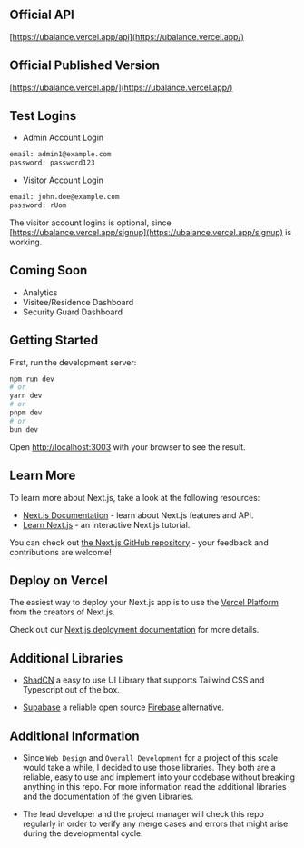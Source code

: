 ## Official API
[https://ubalance.vercel.app/api](https://ubalance.vercel.app/)


## Official Published Version

 [https://ubalance.vercel.app/](https://ubalance.vercel.app/)

## Test Logins
 - Admin Account Login
```bash
email: admin1@example.com
password: password123
```
 - Visitor Account Login
```bash
email: john.doe@example.com
password: rUom
```

The visitor account logins is optional, since [https://ubalance.vercel.app/signup](https://ubalance.vercel.app/signup) is working.

## Coming Soon
 - Analytics
 - Visitee/Residence Dashboard
 - Security Guard Dashboard

## Getting Started

First, run the development server:

```bash
npm run dev
# or
yarn dev
# or
pnpm dev
# or
bun dev
```

Open [http://localhost:3003](http://localhost:3003) with your browser to see the result.


## Learn More

To learn more about Next.js, take a look at the following resources:

- [Next.js Documentation](https://nextjs.org/docs) - learn about Next.js features and API.
- [Learn Next.js](https://nextjs.org/learn) - an interactive Next.js tutorial.

You can check out [the Next.js GitHub repository](https://github.com/vercel/next.js/) - your feedback and contributions are welcome!

## Deploy on Vercel

The easiest way to deploy your Next.js app is to use the [Vercel Platform](https://vercel.com/new?utm_medium=default-template&filter=next.js&utm_source=create-next-app&utm_campaign=create-next-app-readme) from the creators of Next.js.

Check out our [Next.js deployment documentation](https://nextjs.org/docs/deployment) for more details.

## Additional Libraries 

 - [ShadCN](https://ui.shadcn.com/) a easy to use UI Library that supports Tailwind CSS and Typescript out of the box.

 - [Supabase](https://supabase.com/) a reliable open source [Firebase](https://firebase.google.com/) alternative.


## Additional Information

- Since `Web Design` and `Overall Development` for a project of this scale would take a while, I decided to use those libraries. They both are a reliable, easy to use and implement into your codebase without breaking anything in this repo. For more information read the additional libraries and the documentation of the given Libraries.

- The lead developer and the project manager will check this repo regularly in order to verify any merge cases and errors that might arise during the developmental cycle.

  
